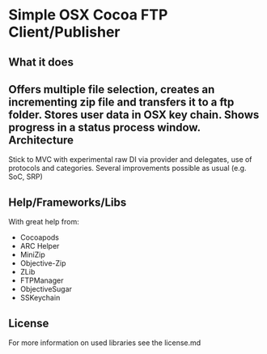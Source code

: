 Simple OSX Cocoa FTP Client/Publisher
=================
What it does
-----------
Offers multiple file selection, creates an incrementing zip file and transfers it to a ftp folder. Stores user data in OSX key chain. Shows progress in a status process window.
Architecture
-----------
Stick to MVC with experimental raw DI via provider and delegates, use of protocols and categories. Several improvements possible as usual (e.g. SoC, SRP)


Help/Frameworks/Libs
-----------
With great help from:

* Cocoapods
* ARC Helper
* MiniZip
* Objective-Zip
* ZLib
* FTPManager
* ObjectiveSugar
* SSKeychain

License
----------
For more information on used libraries see the license.md
